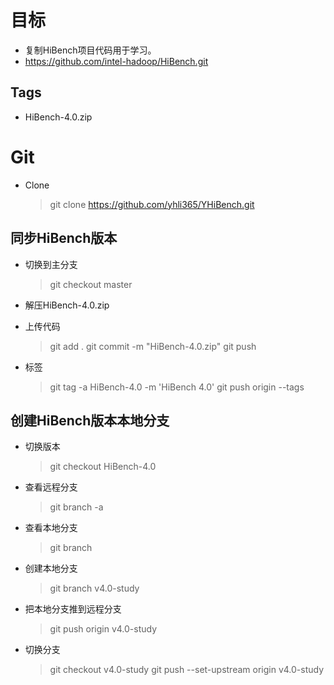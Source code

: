 目标
====================
- 复制HiBench项目代码用于学习。
- https://github.com/intel-hadoop/HiBench.git

## Tags ##
- HiBench-4.0.zip

Git
====================
- Clone

	> git clone https://github.com/yhli365/YHiBench.git

## 同步HiBench版本

- 切换到主分支

	> git checkout master
	
- 解压HiBench-4.0.zip

- 上传代码

	> git add .
	> git commit -m "HiBench-4.0.zip"
	> git push
	
- 标签

	> git tag -a HiBench-4.0 -m 'HiBench 4.0'
	> git push origin --tags

## 创建HiBench版本本地分支

- 切换版本

	> git checkout HiBench-4.0
	
- 查看远程分支

	> git branch -a
	
- 查看本地分支

	> git branch
	
- 创建本地分支
	> git branch v4.0-study
- 把本地分支推到远程分支
	> git push origin v4.0-study
- 切换分支
	> git checkout v4.0-study
	> git push --set-upstream origin v4.0-study


